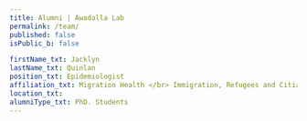 ```yaml
---
title: Alumni | Awadalla Lab
permalink: /team/
published: false
isPublic_b: false

firstName_txt: Jacklyn
lastName_txt: Quinlan 
position_txt: Epidemiologist
affiliation_txt: Migration Health </br> Immigration, Refugees and Citizenship Canada </br> Government of Canada
location_txt:
alumniType_txt: PhD. Students
---
```


